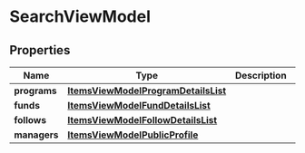 # SearchViewModel

## Properties
Name | Type | Description | Notes
------------ | ------------- | ------------- | -------------
**programs** | [**ItemsViewModelProgramDetailsList**](ItemsViewModelProgramDetailsList.md) |  |  [optional]
**funds** | [**ItemsViewModelFundDetailsList**](ItemsViewModelFundDetailsList.md) |  |  [optional]
**follows** | [**ItemsViewModelFollowDetailsList**](ItemsViewModelFollowDetailsList.md) |  |  [optional]
**managers** | [**ItemsViewModelPublicProfile**](ItemsViewModelPublicProfile.md) |  |  [optional]
